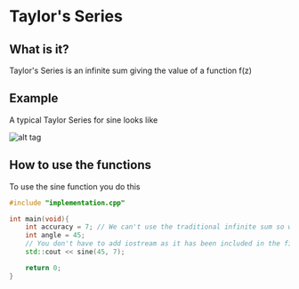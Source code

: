 # Taylor's Series

## What is it?
 Taylor's Series is an infinite sum giving the value of a function f(z)

## Example
A typical Taylor Series for sine looks like


![alt tag](http://tutorial.math.lamar.edu/Classes/DE/TaylorSeries_files/eq0015P.gif)

## How to use the functions
To use the sine function you do this
```c++
#include "implementation.cpp"

int main(void){
    int accuracy = 7; // We can't use the traditional infinite sum so we set a limit
    int angle = 45;
    // You don't have to add iostream as it has been included in the file already
    std::cout << sine(45, 7);

    return 0;
}
```